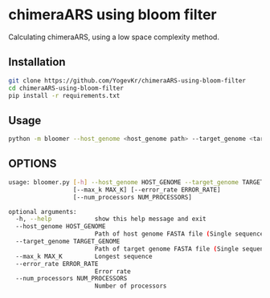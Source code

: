 # chimeraARS using bloom filter

Calculating chimeraARS, using a low space complexity method.

## Installation

```bash
git clone https://github.com/YogevKr/chimeraARS-using-bloom-filter
cd chimeraARS-using-bloom-filter
pip install -r requirements.txt
```

## Usage

```bash
python -m bloomer --host_genome <host_genome path> --target_genome <target_genome path>
```

## OPTIONS
```bash
usage: bloomer.py [-h] --host_genome HOST_GENOME --target_genome TARGET_GENOME
                  [--max_k MAX_K] [--error_rate ERROR_RATE]
                  [--num_processors NUM_PROCESSORS]

optional arguments:
  -h, --help            show this help message and exit
  --host_genome HOST_GENOME
                        Path of host genome FASTA file (Single sequence)
  --target_genome TARGET_GENOME
                        Path of target genome FASTA file (Single sequence)
  --max_k MAX_K         Longest sequence
  --error_rate ERROR_RATE
                        Error rate
  --num_processors NUM_PROCESSORS
                        Number of processors
```